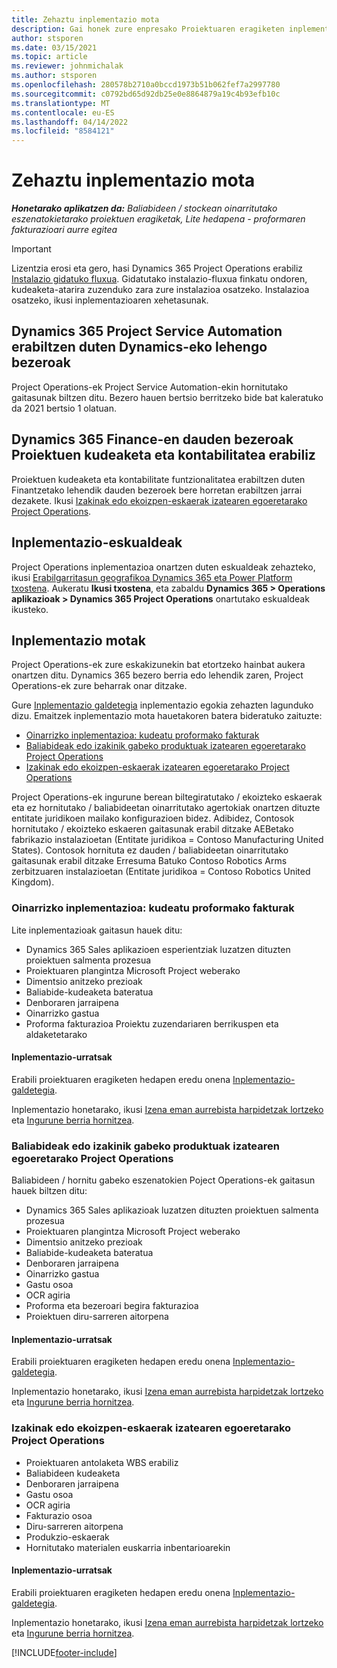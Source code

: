 ```yaml
---
title: Zehaztu inplementazio mota
description: Gai honek zure enpresako Proiektuaren eragiketen inplementazio mota zuzena determinatzen laguntzeari buruzko informazioa eskaintzen du.
author: stsporen
ms.date: 03/15/2021
ms.topic: article
ms.reviewer: johnmichalak
ms.author: stsporen
ms.openlocfilehash: 280578b2710a0bccd1973b51b062fef7a2997780
ms.sourcegitcommit: c0792bd65d92db25e0e8864879a19c4b93efb10c
ms.translationtype: MT
ms.contentlocale: eu-ES
ms.lasthandoff: 04/14/2022
ms.locfileid: "8584121"
---
```

# <a name="determine-your-deployment-type"></a>Zehaztu inplementazio mota

_**Honetarako aplikatzen da:** Baliabideen / stockean oinarritutako eszenatokietarako proiektuen eragiketak, Lite hedapena - proformaren fakturazioari aurre egitea_

> [!IMPORTANT]
> Lizentzia erosi eta gero, hasi Dynamics 365 Project Operations erabiliz [Instalazio gidatuko fluxua](https://aka.ms/provisionprojectoperations).
> Gidatutako instalazio-fluxua finkatu ondoren, kudeaketa-atarira zuzenduko zara zure instalazioa osatzeko. Instalazioa osatzeko, ikusi inplementazioaren xehetasunak.


## <a name="existing-customers-of-dynamics-using-dynamics-365-project-service-automation"></a>Dynamics 365 Project Service Automation erabiltzen duten Dynamics-eko lehengo bezeroak
Project Operations-ek Project Service Automation-ekin hornitutako gaitasunak biltzen ditu. Bezero hauen bertsio berritzeko bide bat kaleratuko da 2021 bertsio 1 olatuan.

## <a name="existing-customers-of-dynamics-365-finance-using-project-management-and-accounting"></a>Dynamics 365 Finance-en dauden bezeroak Proiektuen kudeaketa eta kontabilitatea erabiliz 

Proiektuen kudeaketa eta kontabilitate funtzionalitatea erabiltzen duten Finantzetako lehendik dauden bezeroek bere horretan erabiltzen jarrai dezakete. Ikusi [Izakinak edo ekoizpen-eskaerak izatearen egoeretarako Project Operations](#pma).


## <a name="deployment-regions"></a>Inplementazio-eskualdeak
Project Operations inplementazioa onartzen duten eskualdeak zehazteko, ikusi [Erabilgarritasun geografikoa Dynamics 365 eta Power Platform txostena](https://dynamics.microsoft.com/en-us/geographic-availability/). Aukeratu **Ikusi txostena**, eta zabaldu **Dynamics 365 > Operations aplikazioak > Dynamics 365 Project Operations** onartutako eskualdeak ikusteko.

## <a name="deployment-types"></a>Inplementazio motak
Project Operations-ek zure eskakizunekin bat etortzeko hainbat aukera onartzen ditu. Dynamics 365 bezero berria edo lehendik zaren, Project Operations-ek zure beharrak onar ditzake.

Gure [Inplementazio galdetegia](https://aka.ms/provisionprojectoperations) inplementazio egokia zehazten lagunduko dizu. Emaitzek inplementazio mota hauetakoren batera bideratuko zaituzte:

- [Oinarrizko inplementazioa: kudeatu proformako fakturak](#lite)
- [Baliabideak edo izakinik gabeko produktuak izatearen egoeretarako Project Operations](#integrated)
- [Izakinak edo ekoizpen-eskaerak izatearen egoeretarako Project Operations](#pma)

Project Operations-ek ingurune berean biltegiratutako / ekoizteko eskaerak eta ez hornitutako / baliabideetan oinarritutako agertokiak onartzen dituzte entitate juridikoen mailako konfigurazioen bidez. Adibidez, Contosok hornitutako / ekoizteko eskaeren gaitasunak erabil ditzake AEBetako fabrikazio instalazioetan (Entitate juridikoa = Contoso Manufacturing United States). Contosok hornituta ez dauden / baliabideetan oinarritutako gaitasunak erabil ditzake Erresuma Batuko Contoso Robotics Arms zerbitzuaren instalazioetan (Entitate juridikoa = Contoso Robotics United Kingdom).

### <a name="lite-deployment---deal-to-proforma-invoicing"></a><a  name="lite"></a>Oinarrizko inplementazioa: kudeatu proformako fakturak

Lite inplementazioak gaitasun hauek ditu:

- Dynamics 365 Sales aplikazioen esperientziak luzatzen dituzten proiektuen salmenta prozesua
- Proiektuaren plangintza Microsoft Project weberako
- Dimentsio anitzeko prezioak
- Baliabide-kudeaketa bateratua
- Denboraren jarraipena
- Oinarrizko gastua
- Proforma fakturazioa Proiektu zuzendariaren berrikuspen eta aldaketetarako 

#### <a name="deployment-steps"></a>Inplementazio-urratsak
Erabili proiektuaren eragiketen hedapen eredu onena [Inplementazio-galdetegia](https://aka.ms/provisionprojectoperations).

Inplementazio honetarako, ikusi [Izena eman aurrebista harpidetzak lortzeko](lite-preview-subscription-sign-up.md) eta [Ingurune berria hornitzea](lite-deployment.md). 


### <a name="project-operations-for-resourcenon-stocked-scenarios"></a><a name="integrated"></a>Baliabideak edo izakinik gabeko produktuak izatearen egoeretarako Project Operations
Baliabideen / hornitu gabeko eszenatokien Poject Operations-ek gaitasun hauek biltzen ditu:
 
- Dynamics 365 Sales aplikazioak luzatzen dituzten proiektuen salmenta prozesua
- Proiektuaren plangintza Microsoft Project weberako
- Dimentsio anitzeko prezioak
- Baliabide-kudeaketa bateratua
- Denboraren jarraipena
- Oinarrizko gastua
- Gastu osoa
- OCR agiria
- Proforma eta bezeroari begira fakturazioa 
- Proiektuen diru-sarreren aitorpena

#### <a name="deployment-steps"></a>Inplementazio-urratsak
Erabili proiektuaren eragiketen hedapen eredu onena [Inplementazio-galdetegia](https://aka.ms/provisionprojectoperations).

Inplementazio honetarako, ikusi [Izena eman aurrebista harpidetzak lortzeko](resource-sign-up-preview-subscription.md) eta [Ingurune berria hornitzea](resource-provision-new-environment.md). 


### <a name="project-operations-for-stockedproduction-order-scenarios"></a><a name="pma"></a>Izakinak edo ekoizpen-eskaerak izatearen egoeretarako Project Operations

- Proiektuaren antolaketa WBS erabiliz
- Baliabideen kudeaketa
- Denboraren jarraipena
- Gastu osoa
- OCR agiria
- Fakturazio osoa
- Diru-sarreren aitorpena
- Produkzio-eskaerak
- Hornitutako materialen euskarria inbentarioarekin

#### <a name="deployment-steps"></a>Inplementazio-urratsak
Erabili proiektuaren eragiketen hedapen eredu onena [Inplementazio-galdetegia](https://aka.ms/provisionprojectoperations).

Inplementazio honetarako, ikusi [Izena eman aurrebista harpidetzak lortzeko](/dynamics365/fin-ops-core/dev-itpro/dev-tools/sign-up-preview-subscription?toc=%2fdynamics365%2ffinance%2ftoc.json) eta [Ingurune berria hornitzea](/dynamics365/fin-ops-core/dev-itpro/deployment/deploy-demo-environment?toc=%2fdynamics365%2ffinance%2ftoc.json). 



[!INCLUDE[footer-include](../includes/footer-banner.md)]